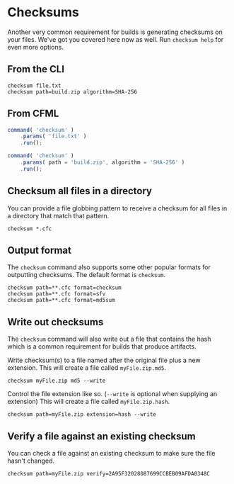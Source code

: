 # Checksums
Another very common requirement for builds is generating checksums on your files.  We've got you covered here now as well.  Run `checksum help` for even more options.

## From the CLI

```
checksum file.txt
checksum path=build.zip algorithm=SHA-256
```

## From CFML
```js
command( 'checksum' )
    .params( 'file.txt' )
    .run();

command( 'checksum' )
    .params( path = 'build.zip', algorithm = 'SHA-256' )
    .run();
```

## Checksum all files in a directory

You can provide a file globbing pattern to receive a checksum for all files in a directory that match that pattern.

```
checksum *.cfc
```

## Output format

The `checksum` command also supports some other popular formats for outputting checksums.  The default format is `checksum`.
```
checksum path=**.cfc format=checksum
checksum path=**.cfc format=sfv
checksum path=**.cfc format=md5sum
```

## Write out checksums

The `checksum` command will also write out a file that contains the hash which is a common requirement for builds that produce artifacts.  

Write checksum(s) to a file named after the original file plus a new extension.  This will create a file called `myFile.zip.md5`.

```
checksum myFile.zip md5 --write
```

Control the file extension like so.  (`--write` is optional when supplying an extension)  This will create a file called `myFile.zip.hash`.

```
checksum path=myFile.zip extension=hash --write

```

## Verify a file against an existing checksum

You can check a file against an existing checksum to make sure the file hasn't changed.

```
checksum path=myFile.zip verify=2A95F32028087699CCBEB09AFDA0348C
```